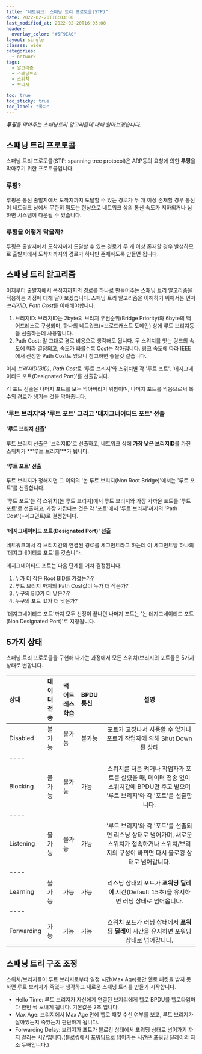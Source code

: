 ```yaml
---
title: "네트워크: 스패닝 트리 프로토콜(STP)"
date: 2022-02-20T16:03:00
last_modified_at: 2022-02-20T16:03:00
header:
  overlay_color: "#5F9EA0"
layout: single
classes: wide
categories:
  - network
tags:
  - 알고리즘
  - 스패닝트리
  - 스위치
  - 브리지

toc: true
toc_sticky: true
toc_label: "목차"
---
```


_**루핑**을 막아주는 스패닝트리 알고리즘에 대해 알아보겠습니다._

## 스패닝 트리 프로토콜

스패닝 트리 프로토콜(STP: spanning tree protocol)은 ARP등의 요청에 의한 **루핑**을 막아주기 위한 프로토콜입니다.

### 루핑?

루핑은 통신 출발지에서 도착지까지 도달할 수 있는 경로가 두 개 이상 존재할 경우 통신이 네트워크 상에서 무한히 맴도는 현상으로 
네트워크 상의 통신 속도가 저하되거나 심하면 시스템이 다운될 수 있습니다.

### 루핑을 어떻게 막을까?

루핑은 출발지에서 도착지까지 도달할 수 있는 경로가 두 개 이상 존재할 경우 발생하므로 출발지에서 도착지까지의 경로가 하나만 존재하도록 만들면 됩니다.

## 스패닝 트리 알고리즘

이제부터 출발지에서 목적지까지의 경로를 하나로 만들어주는 스패닝 트리 알고리즘을 적용하는 과정에 대해 알아보겠습니다.
스패닝 트리 알고리즘을 이해하기 위해서는 먼저 *브리지ID*, *Path Cost*를 이해해야합니다.

1. 브리지ID: 브리지ID는 2byte의 브리지 우선순위(Bridge Priority)와 6byte의 맥 어드레스로 구성되며, 
             하나의 네트워크(=브로드캐스트 도메인) 상에 루트 브리지등을 선출하는데 사용합니다.
2. Path Cost: 말 그대로 경로 비용으로 생각해도 됩니다. 두 스위치를 잇는 링크의 속도에 따라 결정되고, 속도가 빠를수록 Cost는 작아집니다. 
               링크 속도에 따라 IEEE에서 산정한 Path Cost도 있으니 참고하면 좋을것 같습니다.

이제 *브리지ID(BID)*, *Path Cost*로 '루트 브리지'와 스위치별 각 '루트 포트', '데지그네이티드 포트(Designated Port)'를 선출합니다. 

각 포트 선출은 나머지 포트를 모두 막아버리기 위함이며, 나머지 포트를 막음으로써 복수의 경로가 생기는 것을 막아줍니다.

### '루트 브리지'와 '루트 포트' 그리고 '데지그네이티드 포트' 선출

#### '루트 브리지 선출'

루트 브리지 선출은 '브리지ID'로 선출하고, 네트워크 상에 **가장 낮은 브리지ID**를 가진 스위치가 **'루트 브리지'**가 됩니다.

#### '루트 포트' 선출

루트 브리지가 정해지면 그 이외의 '논 루트 브리지(Non Root Bridge)'에서는 '루트 포트'를 선출합니다.

'루트 포트'는 각 스위치(논 루트 브리지)에서 루트 브리지와 가장 가까운 포트를 '루트 포트'로 선출하고, 
가장 가깝다는 것은 각 '포트'에서 '루트 브리지'까지의 'Path Cost'(=세그먼트)로 결정합니다. 

#### '데지그네이티드 포트(Designated Port)' 선출

네트워크에서 각 브리지간의 연결된 경로를 세그먼트라고 하는데 이 세그먼트당 하나의 '데지그네이티드 포트'를 갖습니다.

데지그네이티드 포트는 다음 단계를 거쳐 결정됩니다. 

1. 누가 더 작은 Root BID를 가졌는가?
2. 루트 브리지 까지의 Path Cost값이 누가 더 작은가?
3. 누구의 BID가 더 낮은가?
4. 누구의 포트 ID가 더 낮은가?

'데지그네이티드 포트'까지 모두 선정이 끝나면 나머지 포트는 '논 데지그네이티드 포트(Non Designated Port)'로 지정됩니다.

## 5가지 상태

스패닝 트리 프로토콜을 구현해 나가는 과정에서 모든 스위치/브리지의 포트들은 5가지 상태로 변합니다.

| 상태       | 데이터 전송   | 맥 어드레스 학습  | BPDU 통신 | 설명                            |
|:----------|:-----------|:--------------|:---------|:------------------------------:|
| Disabled  | 불가능      | 불가능          | 불가능     | 포트가 고장나서 사용할 수 없거나 포트가 작업자에 의해 Shut Down된 상태 |
|----
| Blocking  | 불가능      | 불가능          | 가능      | 스위치를 처음 켜거나 작업자가 포트를 살렸을 때, 데이터 전송 없이 스위치간에 BPDU만 주고 받으며 '루트 브리지'와 각 '포트'를 선출합니다.|
|----
| Listening | 불가능      | 불가능          | 가능      | '루트 브리지'와 각 '포트'를 선출되면 리스닝 상태로 넘어가며, 새로운 스위치가 접속하거나 스위치/브리지의 구성이 바뀌면 다시 블로킹 상태로 넘어갑니다.|
|----
| Learning  | 불가능      | 가능           | 가능      | 리스닝 상태의 포트가 **포워딩 딜레이** 시간(Default 15초)을 유지하면 러닝 상태로 넘어옵니다.|
|----
| Forwarding| 가능       | 가능           | 가능      | 스위치 포트가 러닝 상태에서 **포워딩 딜레이** 시간을 유지하면 포워딩 상태로 넘어갑니다.|

## 스패닝 트리 구조 조정

스위치/브리지들이 루트 브리지로부터 일정 시간(Max Age)동안 헬로 패킷을 받지 못하면 루트 브리지가 죽었다 생각하고 새로운 스패닝 트리를 만들기 시작합니다.

* Hello Time: 루트 브리지가 자신에게 연결된 브지리에게 헬로 BPDU를 헬로타임마다 한번 씩 보내게 됩니다. 기본값은 2초 입니다.
* Max Age: 브리지에서 Max Age 안에 헬로 패킷 수신 여부를 보고, 루트 브리지가 살아있는지 죽었는지 판단하게 됩니다.
* Forwarding Delay: 브리지가 포트가 블로킹 상태에서 포워딩 상태로 넘어가기 까지 걸리는 시간입니다.(블로킹에서 포워딩으로 넘어가는 시간은 포워딩 딜레이의 최소 두배입니다.)

